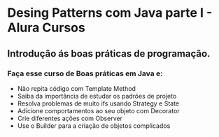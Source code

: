 # Desing Patterns com Java parte I - Alura Cursos
## Introdução ás boas práticas de programação. 

### Faça esse curso de Boas práticas em Java e:

* Não repita código com Template Method
* Saiba da importância de estudar os padrões de projeto
* Resolva problemas de muito ifs usando Strategy e State
* Adicione comportamentos ao seu objeto com Decorator
* Crie diferentes ações com Observer
* Use o Builder para a criação de objetos complicados
